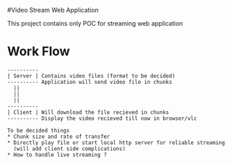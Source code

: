 #Video Stream Web Application

This project contains only POC for streaming web application

# Work Flow
```
----------
| Server | Contains video files (format to be decided)
---------- Application will send video file in chunks
  ||
  ||
  ||
----------
| Client | Will download the file recieved in chunks
---------- Display the video recieved till now in browser/vlc

To be decided things
* Chunk size and rate of transfer
* Directly play file or start local http server for reliable streaming
  (will add client side complications)
* How to handle live streaming ?
```
